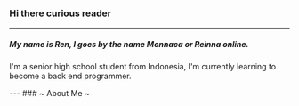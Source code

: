 ### Hi there curious reader
---
##### My name is *Ren*, I goes by the name Monnaca or Reinna online.

<p>I'm a senior high school student from Indonesia, I'm currently learning to become a back end programmer.</p>
---
### ~ About Me ~
